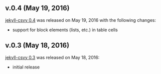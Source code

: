 ## v.0.4 (May 19, 2016)

[jekyll-csvy 0.4](https://github.com/datacite/jekyll-csvy/releases/tag/v.0.4) was released on May 19, 2016 with the following changes:

* support for block elements (lists, etc.) in table cells

## v.0.3 (May 18, 2016)

[jekyll-csvy 0.3](https://github.com/datacite/jekyll-csvy/releases/tag/v.0.3) was released on May 18, 2016:

* initial release
